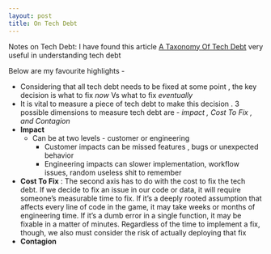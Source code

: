 ```yaml
---
layout: post
title: On Tech Debt
---
```


Notes on Tech Debt: I have found this article [A Taxonomy Of Tech Debt](https://technology.riotgames.com/news/taxonomy-tech-debt) very useful in understanding tech debt

Below are my favourite highlights -
- Considering that all tech debt needs to be fixed at some point , the key decision is what to fix *now* Vs what to fix *eventually*
- It is vital to measure a piece of tech debt to make this decision . 3 possible dimensions to measure tech debt are - *impact , Cost To Fix , and Contagion*
- **Impact**
  - Can be at two levels - customer or engineering 
    - Customer impacts can be missed features , bugs or unexpected behavior 
    - Engineering impacts can slower implementation, workflow issues, random useless shit to remember
- **Cost To Fix** : The second axis has to do with the cost to fix the tech debt. If we decide to fix an issue in our code or data, 
it will require someone’s measurable time to fix. If it’s a deeply rooted assumption that affects every line of code in the game, 
it may take weeks or months of engineering time. If it’s a dumb error in a single function, it may be fixable in a matter of minutes. 
Regardless of the time to implement a fix, though, we also must consider the risk of actually deploying that fix
- **Contagion**

